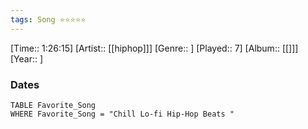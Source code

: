 ```yaml
---
tags: Song ⭐⭐⭐⭐⭐ 
---
```

[Time:: 1:26:15]
[Artist:: [[hiphop]]]
[Genre:: ]
[Played:: 7]
[Album:: [[]]]
[Year:: ]
### Dates
````dataview
TABLE Favorite_Song
WHERE Favorite_Song = "Chill Lo-fi Hip-Hop Beats "
````